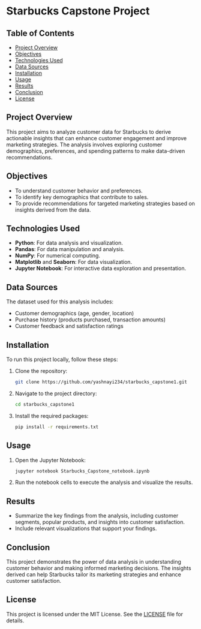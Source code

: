 
# Starbucks Capstone Project

## Table of Contents
- [Project Overview](#project-overview)
- [Objectives](#objectives)
- [Technologies Used](#technologies-used)
- [Data Sources](#data-sources)
- [Installation](#installation)
- [Usage](#usage)
- [Results](#results)
- [Conclusion](#conclusion)
- [License](#license)

## Project Overview
This project aims to analyze customer data for Starbucks to derive actionable insights that can enhance customer engagement and improve marketing strategies. The analysis involves exploring customer demographics, preferences, and spending patterns to make data-driven recommendations.

## Objectives
- To understand customer behavior and preferences.
- To identify key demographics that contribute to sales.
- To provide recommendations for targeted marketing strategies based on insights derived from the data.

## Technologies Used
- **Python**: For data analysis and visualization.
- **Pandas**: For data manipulation and analysis.
- **NumPy**: For numerical computing.
- **Matplotlib** and **Seaborn**: For data visualization.
- **Jupyter Notebook**: For interactive data exploration and presentation.

## Data Sources
The dataset used for this analysis includes:
- Customer demographics (age, gender, location)
- Purchase history (products purchased, transaction amounts)
- Customer feedback and satisfaction ratings

## Installation
To run this project locally, follow these steps:

1. Clone the repository:
   ```bash
   git clone https://github.com/yashnayi234/starbucks_capstone1.git
   ```
   
2. Navigate to the project directory:
   ```bash
   cd starbucks_capstone1
   ```

3. Install the required packages:
   ```bash
   pip install -r requirements.txt
   ```

## Usage
1. Open the Jupyter Notebook:
   ```bash
   jupyter notebook Starbucks_Capstone_notebook.ipynb
   ```

2. Run the notebook cells to execute the analysis and visualize the results.

## Results
- Summarize the key findings from the analysis, including customer segments, popular products, and insights into customer satisfaction.
- Include relevant visualizations that support your findings.

## Conclusion
This project demonstrates the power of data analysis in understanding customer behavior and making informed marketing decisions. The insights derived can help Starbucks tailor its marketing strategies and enhance customer satisfaction.

## License
This project is licensed under the MIT License. See the [LICENSE](LICENSE) file for details.
